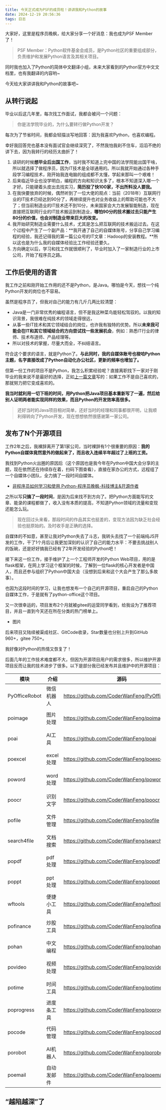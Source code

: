 ```yaml
---
title: 今天正式成为PSF的成员啦！讲讲我和Python的故事
date: 2024-12-19 20:56:36
tags: 日志
---
```


大家好，这里是程序员晚枫，给大家分享一个好消息：我也成为PSF Member了！

> PSF Member：Python软件基金会成员，是Python社区的重要组成部分，负责维护和发展Python语言及其相关项目。

同时我也加入了Python的简体中文翻译小组，未来大家看到的Python官方中文文档里，也有我翻译的内容哟~

今天给大家讲讲我和Python的故事吧~

## 从转行说起

毕业以后这几年里，每次找工作面试，我都会被问一个问题：

> 你是法学院毕业的，为什么要转行做Python开发？

每次为了节省时间，我都会轻描淡写地回答：因为我喜欢Python，也喜欢编程。

幸好我回答完也基本没有面试官会继续深究了，不然我怕我刹不住车，滔滔不绝的讲下去，因为我转行的经历太曲折了！

1. 读研的时候**想毕业后出国工作**，当时我不知道上完中国的法学院能出国干啥，所以就选择了做程序员，因为IT技术是全球通用的。所以我就开始通过各种手段学习编程技术，刚开始我连电脑的组成都不太懂，学起来那叫一个艰难！
2. 后来临近毕业也没学明白，编程的方向和知识太多了，根本不知道深入哪一个才好。只能硬着头皮出去找实习，**简历投了快100家，不出所料没人要我。**
3. 在我快要放弃的时候，偶然听到了一位大佬的观点：当前（2018年）互联网行业的IT技术已经达到90分了，再继续提升也对业务收益上的帮助可能也不大了；但当前制造业的IT技术还不到10分，未来国家会大力发展智能制造，现在直接把互联网行业的IT技术搬运到制造业，**哪怕90分的技术搬过去只能产生80分的价值，也会对制造业带来巨大的改变。**
4. 我开始研究制造业需要什么技术，尤其是怎么把互联网的技术搬运过去。在这个过程中产生了一个副产品：**我开通了自己的自媒体账号，分享自己学习编程的经验，我还记得我的第一篇公众号的IT文章：Hadoop的安装教程。**所以这也是为什么我的自媒体经验比工作经验还要久。
5. 方向确定以后，学习和找工作就很顺利了，毕业时加入了一家制造行业的上市公司，开始了程序员之路。

## 工作后使用的语言

我工作之前和刚开始工作用的还不是Python，是Java。哪怕是今天，想找一个纯Python开发的岗位也不容易。

虽然是程序员了，但我对自己的能力有几斤几两比较清楚：

- Java是一门非常优秀的编程语言，但不是我这种菜鸟能轻松驾驭的。以我的知识背景，我很难在纯技术的领域走得很远，
- 从事一些IT技术和其它领域结合的岗位，也许我有独特的优势。所以**未来我可能会在IT和其它领域结合的方向尝试找一些发展机会**，例如：熟悉IT行业的律师、技术布道师、产品经理等。
- 所以对技术的掌握，尽量大而全，不纠结语言。

符合这个要求的语言，就是Python了。**与此同时，我的自媒体账号也梭哈Python主题，名字直接改成了Python自动化办公社区，更新的频率也增加了。**

但第一份工作的项目不是Python，我怎么积累经验呢？直接离职找下一家对于刚毕业的我来说不是最好的选择，正如[上一篇文章](https://mp.weixin.qq.com/s/kKJE0hzWGn4lUSANi9arhQ)写的：如果工作不是自己喜欢的，那就努力把它变成喜欢的。

**我当时就利用一切下班的时间，用Python把Java项目基本重新写了一遍，然后给别人证明两者能实现同样的效果，而且Python的开发效率高很多。**


> 还好当时的Java项目相对简单，还好当时的经理和同事都很开明，让我顺利得转向了Python开发，现在想想依然很感谢第一家公司。

## 发布了N个开源项目

工作2年之后，我裸辞离开了第1家公司，当时裸辞有1个很重要的原因：**我的Python自媒体竟然意外的做起来了，而且收入连续半年超过了上班的工资。**

我找到Python火出圈的原因后（这个原因也是我今年在Python中国大会分享的主题，现在依然还在持续存在着，扫码下图查看），直接在家办公的方式，远程组了一个自媒体小团队，全力搞了一段时间自媒体。

- [非程序员如何学习和使用 Python-程序员晚枫-科技博主&开源作者](https://www.bilibili.com/video/BV1Y6qWYWEyQ/?spm_id_from=333.999.list.card_archive.click&vd_source=ca20bb8763fcb18660aa74d7a87234fa)

之所以写**只搞了一段时间**，是因为后来找不到方向了。把Python方面能写的文章、能录的课程都做了，收入没有本质的提高，不知道Python领域的流量和变现还能怎么玩。

> 现在回过头来看，那段时间的作品其实也挺差的，变现方法因为缺乏社会经验也挺原始的。及时收手是正确的选择。


自媒体的不如意，甚至让我对Python失去了斗志，我转头去找了一个前端纯JS开发的工作，干了1个月后让我更加深刻的认识了自己的能力水平：不要去挑战别人的饭碗，还是好好搞我已经有了2年开发经验的Python吧！

接下来这一份工作，接手维护了上一个工程师开发的Python Web项目，用的是flask框架，在网上学习这个框架的时候，了解到一位flask的核心开发者是中国人，而且还参与组织了Python中国大会（没想到后来和这个大会产生了那么多故事）。

也因为这段时间的学习，让我也想发布一个自己的开源项目，重启自己的Python自媒体工作，于是就有了python-office这个项目。

又一次很幸运的，项目发布2个月就被gitee的运营同学看到，给我设为了推荐项目，并且一直到今天还在所在分类的热门榜单上。

- 图片

后来项目又陆续被渠成社区、GitCode收录，Star数量也分别上升到GitHub 960+，gitee 750+。

我好像对Python的热情又恢复了！

后面几年的工作技术难度都不大，但因为开源项目用户的需求很多，所以维护开源项目反而让我的技术进步了很多。以下是部分我已经发布并且维护中的开源项目：



| 模块          | 介绍       | 源码                                          | 教程                                                                                              |
| ------------- | ---------- | --------------------------------------------- | ------------------------------------------------------------------------------------------------- |
| PyOfficeRobot | 微信机器人 | https://github.com/CoderWanFeng/PyOfficeRobot | <img src="https://img.shields.io/github/stars/CoderWanFeng/PyOfficeRobot.svg" alt="github star"/> |
| poimage       | 图片处理   | https://github.com/CoderWanFeng/poimage       | <img src="https://img.shields.io/github/stars/CoderWanFeng/poimage.svg" alt="github star"/>       |
| poai          | AI工具     | https://github.com/CoderWanFeng/poai          | <img src="https://img.shields.io/github/stars/CoderWanFeng/poai.svg" alt="github star"/>          |
| poexcel       | excel处理  | https://github.com/CoderWanFeng/poexcel       | <img src="https://img.shields.io/github/stars/CoderWanFeng/poexcel.svg" alt="github star"/>       |
| poword        | word处理   | https://github.com/CoderWanFeng/poword        | <img src="https://img.shields.io/github/stars/CoderWanFeng/poword.svg" alt="github star"/>        |
| poocr         | 识别文字   | https://github.com/CoderWanFeng/poocr         | <img src="https://img.shields.io/github/stars/CoderWanFeng/poocr.svg" alt="github star"/>         |
| pofile        | 文件管理   | https://github.com/CoderWanFeng/pofile        | <img src="https://img.shields.io/github/stars/CoderWanFeng/pofile.svg" alt="github star"/>        |
| search4file   | 文档搜索   | https://github.com/CoderWanFeng/search4file   | <img src="https://img.shields.io/github/stars/CoderWanFeng/search4file.svg" alt="github star"/>   |
| popdf         | pdf处理    | https://github.com/CoderWanFeng/popdf         | <img src="https://img.shields.io/github/stars/CoderWanFeng/popdf.svg" alt="github star"/>         |
| poppt         | ppt处理    | https://github.com/CoderWanFeng/poppt         | <img src="https://img.shields.io/github/stars/CoderWanFeng/poppt.svg" alt="github star"/>         |
| wftools       | 便捷小工具 | https://github.com/CoderWanFeng/wftools       | <img src="https://img.shields.io/github/stars/CoderWanFeng/wftools.svg" alt="github star"/>       |
| pofinance     | 炒股工具   | https://github.com/CoderWanFeng/pofinance     | <img src="https://img.shields.io/github/stars/CoderWanFeng/pofinance.svg" alt="github star"/>     |
| pohan         | 中文编程   | https://github.com/CoderWanFeng/pohan         | <img src="https://img.shields.io/github/stars/CoderWanFeng/pohan.svg" alt="github star"/>         |
| povideo       | 视频处理   | https://github.com/CoderWanFeng/povideo       | <img src="https://img.shields.io/github/stars/CoderWanFeng/povideo.svg" alt="github star"/>       |
| potime        | 时间工具   | https://github.com/CoderWanFeng/potime        | <img src="https://img.shields.io/github/stars/CoderWanFeng/potime.svg" alt="github star"/>        |
| poprogress    | 进度条工具 | https://github.com/CoderWanFeng/poprogress    | <img src="https://img.shields.io/github/stars/CoderWanFeng/poprogress.svg" alt="github star"/>    |
| pocode        | 代码管理   | https://github.com/CoderWanFeng/pocode        | <img src="https://img.shields.io/github/stars/CoderWanFeng/pocode.svg" alt="github star"/>        |
| porobot       | AI机器人   | https://github.com/CoderWanFeng/porobot       | <img src="https://img.shields.io/github/stars/CoderWanFeng/porobot.svg" alt="github star"/>       |
| poemail       | 自动发邮件 | https://github.com/CoderWanFeng/poemail       | <img src="https://img.shields.io/github/stars/CoderWanFeng/poemail.svg" alt="github star"/>       |



## “越陷越深”了



